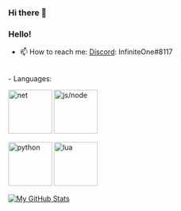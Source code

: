 ### Hi there 👋

<!--
**InfinitePossibilities/InfinitePossibilities** is a ✨ _special_ ✨ repository because its `README.md` (this file) appears on your GitHub profile.

Here are some ideas to get you started:

- 🔭 I’m currently working on ...
- 🌱 I’m currently learning ...
- 👯 I’m looking to collaborate on ...
- 🤔 I’m looking for help with ...
- 💬 Ask me about ...
- 📫 How to reach me: ...
- 😄 Pronouns: ...
- ⚡ Fun fact: ...
-->
### Hello!

- 📫 How to reach me: [Discord](https://discordapp.com/users/175390734608891905): InfiniteOne#8117
<br />
- Languages:
<p float="left">
  <img alt ="net" width="88px" src="https://cdn.cdnlogo.com/logos/d/95/dotnet.svg" />
  <img alt ="js/node" width="88px" src="https://cdn.cdnlogo.com/logos/n/94/nodejs-icon.svg" />
</p>
<p float="left">
  <img alt ="python" width="88px" src="https://cdn.cdnlogo.com/logos/p/3/python.svg" />
  <img alt ="lua" width="88px" src="https://cdn.cdnlogo.com/logos/l/50/lua.svg" />
</p>


[![My GitHub Stats](https://github-readme-stats.vercel.app/api/?username=InfinitePossibilities&count_private=true&theme=tokyonight&showicons=true)]()
